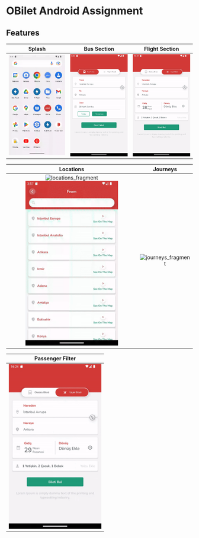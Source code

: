 # OBilet Android Assignment

## Features

|                          Splash                         |                       Bus Section                   |                      Flight Section                 |
| :----------------------------------------------------:  | :-------------------------------------------------: | :-------------------------------------------------: |
|<img src="gifs/splash.gif" alt="splash" width="250"/> | <img src="gifs/bus_section_fragment.gif" alt="bus_section_fragment" width="250"/> | <img src="gifs/flight_section_fragment.gif" alt="flight_section_fragment" width="250"/>

|                Locations                 |               Journeys                 |
|:---------------------------------------: |:---------------------------------------:|
|<img src="gifs/locations_fragment1.gif" alt="locations_fragment" width="250"/> <img src="gifs/locations_fragment2.gif" alt="locations_fragment" width="250"/> | <img src="gifs/journeys_fragment.gif" alt="journeys_fragment" width="250"/>

|                    Passenger Filter                 |
| :-------------------------------------------------: |
|<img src="gifs/passenger_filter_dialog.gif" alt="passenger_filter" width="250"/>|
